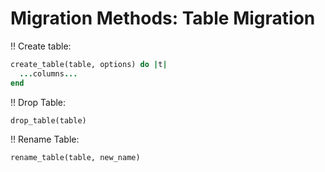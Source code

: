 # Migration Methods: Table Migration


!! Create table:

```ruby
create_table(table, options) do |t|
  ...columns...
end
```

!! Drop Table:

```ruby
drop_table(table)
```

!! Rename Table:

```ruby
rename_table(table, new_name)
```